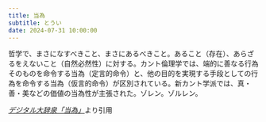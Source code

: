 ```yaml
---
title: 当為
subtitle: とうい
date: 2024-07-31 10:00:00
---
```


哲学で、まさになすべきこと、まさにあるべきこと。あること（存在）、あらざるをえないこと（自然必然性）に対する。カント倫理学では、端的に善なる行為そのものを命令する当為（定言的命令）と、他の目的を実現する手段としての行為を命令する当為（仮言的命令）が区別されている。新カント学派では、真・善・美などの価値の当為性が主張された。ゾレン。ゾルレン。

<cite>[デジタル大辞泉「当為」](https://dictionary.goo.ne.jp/word/%E5%BD%93%E7%82%BA/)</cite>より引用